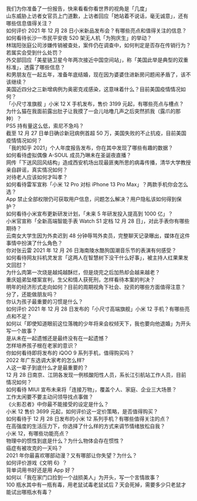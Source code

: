 我们为你准备了一份报告，快来看看你看世界的视角是「几度」  
山东威胁上访者女官员上门道歉，上访者回应「她站着不说话，毫无诚意」，还有哪些信息值得关注？  
如何评价 2021 年 12 月 28 日小米新品发布会？有哪些亮点和值得关注的信息？  
如何看待长沙一市民平安夜 520 架无人机「为狗庆生」的举动？  
林瑞阳张庭公司涉嫌传销被查处，案件仍在调查中，如何判定是否存在传销行为？若属实会受到什么处罚？  
外交部回应「美星链卫星今年两次接近中国空间站」，称「美国此举是典型的双重标准」，透露了哪些信息？  
和男朋友在一起五年，准备年底结婚，现在因为婆婆住进新房问题闹矛盾了，该不该继续？  
美国近四分之三新增病例为奥密克戎感染，这意味着什么？目前美国疫情情况如何？  
「小尺寸准旗舰 」小米 12 X 手机发布，售价 3199 元起，有哪些亮点与槽点？  
为什么猫在我面前露出肚子让我摸了一会儿咕噜几声之后突然抓我（露爪的那种）？  
PS5 持有量这么低，索尼不急吗？  
截至 12 月 27 日单日确诊新冠病例首超 50 万，美国失败的不止抗疫，目前美国疫情情况如何？  
「我的知乎 2021」个人年度报告发布，你在其中发现了哪些有趣的数据？  
如何看待虚拟偶像 A-SOUL 成员乃琳未在圣诞夜直播？  
网传「下送风回风结构」造成西安机场出现最匪夷所思的病毒传播，清华大学教授亲自辟谣，真实情况如何？  
对待老人应该如何才叫孝？  
如何看待雷军宣称「小米 12 Pro 对标 iPhone 13 Pro Max」？两款手机你会怎么选？  
App 禁止全部权限仍可获取用户信息，问题怎么解决？用户隐私该如何得到保护？  
如何看待小米宣布更新研发计划，「未来 5 年研发投入提高到 1000 亿」？  
小米官宣称「全新高端智能手表 Watch S1 定档 12 月 28 日」，对此手表你有哪些期待？  
云南女大学生因为外卖迟到 48 分钟辱骂外卖员，完整聊天记录曝出，媒体在这件事情中扮演了什么角色？  
你对张云雷 2021 年 12 月 26 日海南陵水酷狗国潮音乐节的表演有何感受？  
如何看待网友抖机灵发言「这两人在智慧树下没干什么好事」，被主持人红果果发文回怼？  
为什么肉第一次烧是越炖越酥烂，但是烧完之后加热却会越来越老？  
重庆姐弟坠楼案宣判，生父和情人获死刑，怎样看待本案的判决？  
明年的经济形式走向如何？目前的周期视角下社会、投资的哪些方面值得注意？  
分了，还能做朋友吗？  
你认为孩子最重要的习惯是什么？  
如何评价 2021 年 12 月 28 日发布的「小尺寸高端旗舰」小米 12 手机？有哪些亮点和不足？  
如何以「即使知道眼前这位落魄的少年将来会权倾天下，我也要向他退婚」为开头写一个故事？  
是从未在一起遗憾还是最终没有在一起遗憾？  
怎样培养孩子根在老家的意识？  
你如何看待即将发布的 iQOO 9 系列手机，值得购买吗？  
2022 年广东选调大家考的怎么样?  
人这一辈子到底什么才是最重要的？  
12 月 28 日南京、江阴各发现一例核酸阳性人员，系长江引航站工作人员，目前情况如何？  
如何看待 MIUI 宣布未来将「连接万物」，覆盖个人、家庭、企业三大场景？  
工作太闲要不要主动问领导找点事做？  
《火影忍者》中你最不能接受的设定是什么？  
小米 12 售价 3699 元起，如何评价这一定价策略，是否值得购买？  
如何看待于 12 月 28 日发布的小米 12 系列手机？有哪些值得关注的点？  
在高强度的生活压力下，你选择了什么样的方式来调节情绪放松自我？  
小米 12，有哪些功能亮点？  
物理中的惯性到底是什么？为什么物体会存在惯性？  
癌症有被攻克的一天吗？  
2021 年你最喜欢哪部动漫？又有哪部让你失望？为什么？  
如何评价游戏《文明 6》？  
背单词用书好还是用 App 好？  
如何以「我在家门口捡到一个战损美人」为开头，写一个言情故事？  
100 瓶水其中有一瓶有毒，用老鼠试毒老鼠试后 7 天会死掉，需要多少只老鼠才能试出哪瓶水有毒？  
